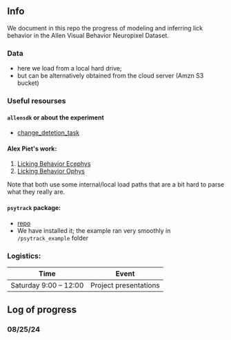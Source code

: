 ## Info

We document in this repo the progress of modeling and inferring lick behavior in the Allen Visual Behavior Neuropixel Dataset.

### Data
- here we load from a local hard drive; 
- but can be alternatively obtained from the cloud server (Amzn S3 bucket)

### Useful resourses

#### `allensdk` or about the experiment

- [change_detetion_task](https://allenswdb.github.io/physiology/stimuli/visual-behavior/VB-Behavior.html#change-detection-task)


####  Alex Piet's work:
1.  [Licking Behavior Ecephys](https://github.com/AllenInstitute/licking_behavior_NP)
2.  [Licking Behavior Ophys](https://github.com/alexpiet/licking_behavior/tree/master)

Note that both use some internal/local load paths that are a bit hard to parse what they really are.

####  `psytrack` package:
- [repo](https://github.com/nicholas-roy/psytrack/blob/master/psytrack/examples/ExampleNotebook.ipynb)
- We have installed it; the example ran very smoothly in `/psytrack_example` folder

### Logistics:

| Time | Event |
|------|-------|
| Saturday 9:00 – 12:00 | Project presentations |

## Log of progress

### 08/25/24



